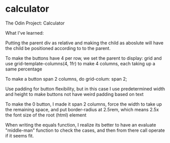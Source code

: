 # calculator
The Odin Project: Calculator

What I've learned:

Putting the parent div as relative and making the child as aboslute will have the child be positioned according to to the parent.

To make the buttons have 4 per row, we set the parent to display: grid and use grid-template-columns(4, 1fr) to make 4 columns, each taking up a same percentage

To make a button span 2 columns, do grid-colum: span 2;

Use padding for button flexibility, but in this case I use predetermined width and height to make buttons not have weird padding based on text

To make the 0 button, I made it span 2 columns, force the width to take up the remaining space, and put border-radius at 2.5rem, which means 2.5x the font size of the root (html) element

When writing the equals function, I realize its better to have an evaluate "middle-man" function to check the cases, and then from there call operate if it seems fit.